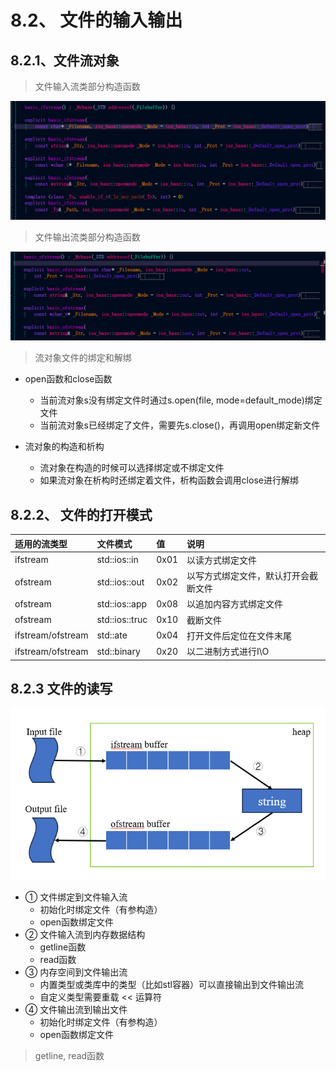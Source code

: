 # 8.2、 文件的输入输出

## 8.2.1、文件流对象

> 文件输入流类部分构造函数

![alt text](./images/ifstream构造函数.png)

> 文件输出流类部分构造函数

![alt text](./images/ofstream构造函数.png)

> 流对象文件的绑定和解绑
- open函数和close函数
    - 当前流对象s没有绑定文件时通过s.open(file, mode=default_mode)绑定文件
    - 当前流对象s已经绑定了文件，需要先s.close()，再调用open绑定新文件

- 流对象的构造和析构
    - 流对象在构造的时候可以选择绑定或不绑定文件
    - 如果流对象在析构时还绑定着文件，析构函数会调用close进行解绑

## 8.2.2、 文件的打开模式


|适用的流类型|文件模式|值|说明|
|:----|:----|:----|:----|
|ifstream|std::ios::in|0x01|以读方式绑定文件|
|ofstream|std::ios::out|0x02|以写方式绑定文件，默认打开会截断文件|
|ofstream|std::ios::app|0x08|以追加内容方式绑定文件|
|ofstream|std::ios::truc|0x10|截断文件|
|ifstream/ofstream|std::ate|0x04|打开文件后定位在文件末尾|
|ifstream/ofstream|std::binary|0x20|以二进制方式进行I\O|


## 8.2.3 文件的读写

![alt text](./images/文件输入输出.png)

- ① 文件绑定到文件输入流
    - 初始化时绑定文件（有参构造）
    - open函数绑定文件
- ② 文件输入流到内存数据结构
    - getline函数
    - read函数
- ③ 内存空间到文件输出流
    - 内置类型或类库中的类型（比如stl容器）可以直接输出到文件输出流
    - 自定义类型需要重载 << 运算符
- ④ 文件输出流到输出文件
   - 初始化时绑定文件（有参构造）
    - open函数绑定文件



> getline, read函数
